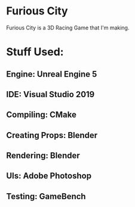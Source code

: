 # Furious City
Furious City is a 3D Racing Game that I'm making.

# Stuff Used:
## Engine: Unreal Engine 5
## IDE: Visual Studio 2019
## Compiling: CMake
## Creating Props: Blender
## Rendering: Blender
## UIs: Adobe Photoshop
## Testing: GameBench
